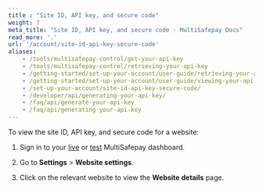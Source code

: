 ```yaml
---
title : "Site ID, API key, and secure code"
weight: 7
meta_title: "Site ID, API key, and secure code - MultiSafepay Docs"
read_more: '.'
url: '/account/site-id-api-key-secure-code'
aliases:
    - /tools/multisafepay-control/get-your-api-key
    - /tools/multisafepay-control/retrieving-your-api-key
    - /getting-started/set-up-your-account/user-guide/retrieving-your-api-key/
    - /getting-started/set-up-your-account/user-guide/viewing-your-api-key/
    - /set-up-your-account/site-id-api-key-secure-code/
    - /developer/api/generating-your-api-key/
    - /faq/api/generate-your-api-key
    - /faq/api/generating-your-api-key
---
```


To view the site ID, API key, and secure code for a website:

1. Sign in to your [live](https://merchant.multisafepay.com) or [test](https://testmerchant.multisafepay.com) MultiSafepay dashboard.

2. Go to **Settings** > **Website settings**.

3. Click on the relevant website to view the **Website details** page.